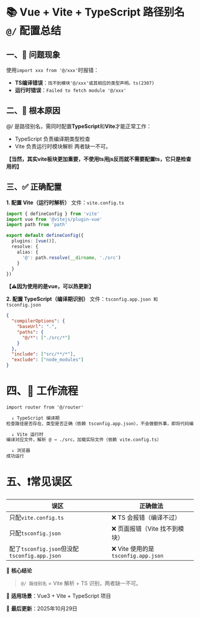 # 📚 Vue + Vite + TypeScript 路径别名 `@/` 配置总结
## 一、🔧 问题现象
使用`import xxx from '@/xxx'`时报错：
* **TS编译错误**：`找不到模块'@/xxx'或其相应的类型声明。ts(2307)`
* **运行时错误**：`Failed to fetch module '@/xxx'`

## 二、🧩 根本原因
@/ 是路径别名，需同时配置**TypeScript**和**Vite**才能正常工作：
* TypeScript 负责编译期类型检查
* Vite 负责运行时模块解析 两者缺一不可。

**【当然，其实vite板块更加重要，不使用ts用js反而就不需要配置ts，它只是检查用的】**

## 三、✅ 正确配置
**1. 配置 Vite（运行时解析）**
文件：`vite.config.ts`

```ts
import { defineConfig } from 'vite'
import vue from '@vitejs/plugin-vue'
import path from 'path'

export default defineConfig({
  plugins: [vue()],
  resolve: {
    alias: {
      '@': path.resolve(__dirname, './src')
    }
  }
})
```
**【⚠️因为使用的是vue，可以热更新】**

**2. 配置 TypeScript（编译期识别）**
文件：`tsconfig.app.json 和 tsconfig.json`

```json
{
  "compilerOptions": {
    "baseUrl": ".",
    "paths": {
      "@/*": ["./src/*"]
    }
  },
  "include": ["src/**/*"],
  "exclude": ["node_modules"]
}
```

# 四、🔁 工作流程
```txt
import router from '@/router'

  ↓ TypeScript 编译期
检查路径是否存在、类型是否正确（依赖 tsconfig.app.json），不会做额外事，即将代码编译

  ↓ Vite 运行时
编译对应文件，解析 @ → ./src，加载实际文件（依赖 vite.config.ts）

  ↓ 浏览器
成功运行
```

# 五、❗常见误区
|误区|正确做法|
|---|---|
|只配`vite.config.ts`|❌ TS 会报错（编译不过）|
|只配`tsconfig.json`|❌ 页面报错（Vite 找不到模块）|
|配了`tsconfig.json`但没配`tsconfig.app.json`|	❌ Vite 使用的是`tsconfig.app.json`|

🎯 **核心结论**
> `@/ 路径别名` = Vite 解析 + TS 识别，两者缺一不可。

📌 **适用场景**：Vue3 + Vite + TypeScript 项目

📅 **最后更新**：2025年10月29日